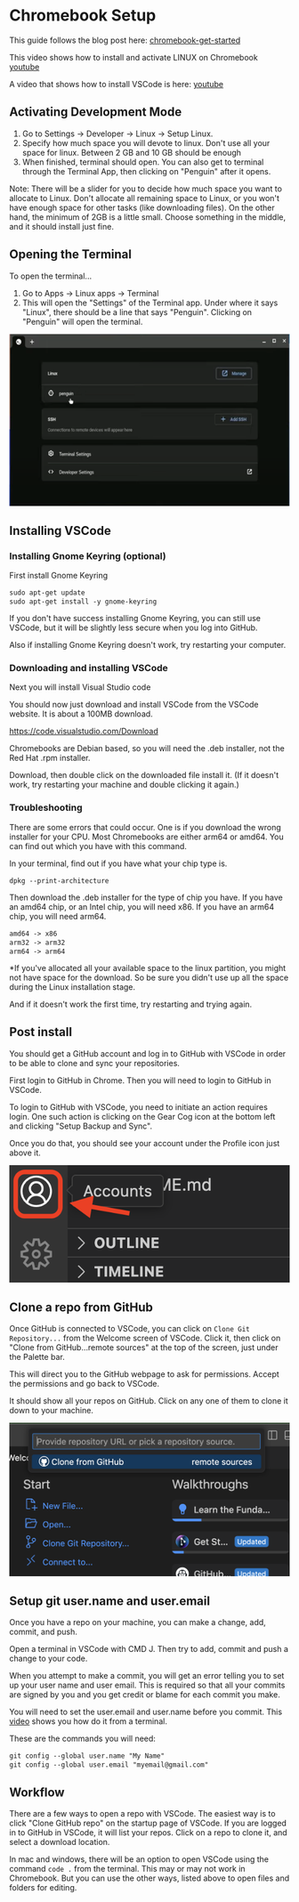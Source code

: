 # Chromebook Setup

This guide follows the blog post here: [chromebook-get-started](https://code.visualstudio.com/blogs/2020/12/03/chromebook-get-started)

This video shows how to install and activate LINUX on Chromebook [youtube](https://youtu.be/7CKAhNIoLqY?si=F9VjFrhhUehsxP_R)

A video that shows how to install VSCode is here: [youtube](https://www.youtube.com/watch?v=zx767PNqpBA)

## Activating Development Mode

1. Go to Settings -> Developer -> Linux -> Setup Linux.
2. Specify how much space you will devote to linux. Don't use all your space for linux. Between 2 GB and 10 GB should be enough
3. When finished, terminal should open. You can also get to terminal through the Terminal App, then clicking on "Penguin" after it opens.

Note: There will be a slider for you to decide how much space you want to allocate to Linux. Don't allocate all remaining space to Linux, or you won't have enough space for other tasks (like downloading files). On the other hand, the minimum of 2GB is a little small. Choose something in the middle, and it should install just fine.

## Opening the Terminal

To open the terminal...

1. Go to Apps -> Linux apps -> Terminal
2. This will open the "Settings" of the Terminal app. Under where it says "Linux", there should be a line that says "Penguin". Clicking on "Penguin" will open the terminal.

![screen shot of opening terminal](img/chromebook-open-terminal.png)

## Installing VSCode

### Installing Gnome Keyring (optional)

First install Gnome Keyring

    sudo apt-get update
    sudo apt-get install -y gnome-keyring

If you don't have success installing Gnome Keyring, you can still use VSCode, but it will be slightly less secure when you log into GitHub.

Also if installing Gnome Keyring doesn't work, try restarting your computer.

### Downloading and installing VSCode

Next you will install Visual Studio code

You should now just download and install VSCode from the VSCode website. It is about a 100MB download.

https://code.visualstudio.com/Download

Chromebooks are Debian based, so you will need the .deb installer, not the Red Hat .rpm installer.

Download, then double click on the downloaded file install it. (If it doesn't work, try restarting your machine and double clicking it again.)

### Troubleshooting

There are some errors that could occur. One is if you download the wrong installer for your CPU. Most Chromebooks are either arm64 or amd64. You can find out which you have with this command.

In your terminal, find out if you have what your chip type is.

    dpkg --print-architecture

Then download the .deb installer for the type of chip you have. If you have an amd64 chip, or an Intel chip, you will need x86. If you have an arm64 chip, you will need arm64.

    amd64 -> x86
    arm32 -> arm32
    arm64 -> arm64

*If you've allocated all your available space to the linux partition, you might not have space for the download. So be sure you didn't use up all the space during the Linux installation stage.

And if it doesn't work the first time, try restarting and trying again.

## Post install

You should get a GitHub account and log in to GitHub with VSCode in order to be able to clone and sync your repositories.

First login to GitHub in Chrome. Then you will need to login to GitHub in VSCode.

To login to GitHub with VSCode, you need to initiate an action requires login. One such action is clicking on the Gear Cog icon at the bottom left and clicking "Setup Backup and Sync".

 Once you do that, you should see your account under the Profile icon just above it.

![VSCode accounts screenshot](img/VSCode-accounts.png)

## Clone a repo from GitHub

Once GitHub is connected to VSCode, you can click on `Clone Git Repository...` from the Welcome screen of VSCode. Click it, then click on "Clone from GitHub...remote sources" at the top of the screen, just under the Palette bar.

This will direct you to the GitHub webpage to ask for permissions. Accept the permissions and go back to VSCode.

It should show all your repos on GitHub. Click on any one of them to clone it down to your machine.

![Screenshot of Clone Git Repo](./img/clone-git-repo.png)

## Setup git user.name and user.email

Once you have a repo on your machine, you can make a change, add, commit, and push.

Open a terminal in VSCode with CMD J. Then try to add, commit and push a change to your code.

When you attempt to make a commit, you will get an error telling you to set up your user name and user email. This is required so that all your commits are signed by you and you get credit or blame for each commit you make.

You will need to set the user.email and user.name before you commit. This [video](https://www.youtube.com/watch?v=hklyjZGGvFw
) shows you how do it from a terminal.

These are the commands you will need:

    git config --global user.name "My Name"
    git config --global user.email "myemail@gmail.com"

## Workflow

There are a few ways to open a repo with VSCode. The easiest way is to click "Clone GitHub repo" on the startup page of VSCode. If you are logged in to GitHub in VSCode, it will list your repos. Click on a repo to clone it, and select a download location.

In mac and windows, there will be an option to open VSCode using the command `code .` from the terminal. This may or may not work in Chromebook. But you can use the other ways, listed above to open files and folders for editing.
